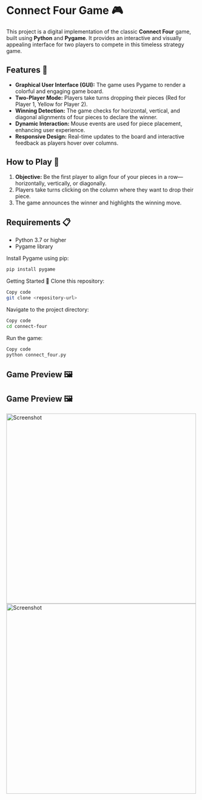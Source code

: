 # Connect Four Game 🎮

This project is a digital implementation of the classic **Connect Four** game, built using **Python** and **Pygame**. It provides an interactive and visually appealing interface for two players to compete in this timeless strategy game.

## Features 🚀
- **Graphical User Interface (GUI):** The game uses Pygame to render a colorful and engaging game board.
- **Two-Player Mode:** Players take turns dropping their pieces (Red for Player 1, Yellow for Player 2).
- **Winning Detection:** The game checks for horizontal, vertical, and diagonal alignments of four pieces to declare the winner.
- **Dynamic Interaction:** Mouse events are used for piece placement, enhancing user experience.
- **Responsive Design:** Real-time updates to the board and interactive feedback as players hover over columns.

## How to Play 🎲
1. **Objective:** Be the first player to align four of your pieces in a row—horizontally, vertically, or diagonally.
2. Players take turns clicking on the column where they want to drop their piece.
3. The game announces the winner and highlights the winning move.

## Requirements 📋
- Python 3.7 or higher
- Pygame library

Install Pygame using pip:
```bash
pip install pygame
```

Getting Started 🚧
Clone this repository:
```bash
Copy code
git clone <repository-url>
```
Navigate to the project directory:
```bash
Copy code
cd connect-four
```
Run the game:
```bash
Copy code
python connect_four.py
```
## Game Preview 🖼️

## Game Preview 🖼️

<img src="https://github.com/user-attachments/assets/5cfe83f5-e7d2-46d9-8f54-4162520851af" alt="Screenshot" width="500" />

<img src="https://github.com/user-attachments/assets/7a8a0e42-a3a7-4982-bb90-0891e7c63648" alt="Screenshot" width="500" />

